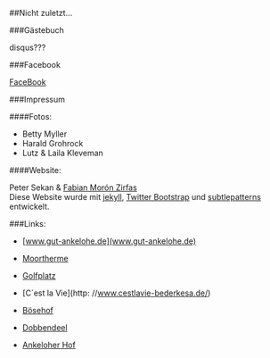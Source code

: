 ##Nicht zuletzt...

###Gästebuch  

disqus???  

###Facebook  

[FaceBook](http://facebook.com)

###Impressum  

####Fotos:  

- Betty Myller  
- Harald Grohrock  
- Lutz & Laila Kleveman  

####Website:  

Peter Sekan & [Fabian Morón Zirfas](http://fabiantheblind.info)  
Diese Website wurde mit [jekyll](http://jekyllrb.com/), [Twitter Bootstrap](http://twitter.github.com/bootstrap/) und [subtlepatterns](http://subtlepatterns.com) entwickelt.  


###Links: 

- [www.gut-ankelohe.de](www.gut-ankelohe.de)  

- [Moortherme](http://www.moor-therme.de/)  

- [Golfplatz](http://www.golfhm.de/)  

- [C´est la Vie](http: //www.cestlavie-bederkesa.de/)  

- [Bösehof](http://www.boesehof.de/index.php/de/restaurants)  

- [Dobbendeel](http://www.dobbendeel.de/)  

- [Ankeloher Hof](http://www.ankeloher-hof.de/)  
